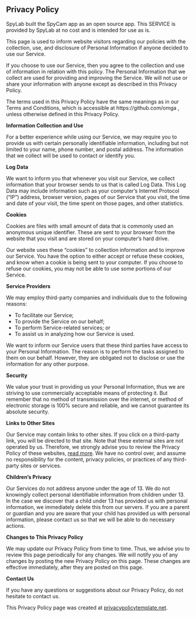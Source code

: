 <h2>Privacy Policy</h2><p>SpyLab built the SpyCam app as an open source app. This SERVICE is provided by SpyLab at no cost and is intended
    for use as is.</p><p>This page is used to inform website visitors regarding our policies with the collection, use, and disclosure of Personal Information if anyone decided to use our Service.</p><p>If you choose to use our Service, then you agree to the collection and use of information in relation with this policy. The Personal Information that we collect are used for providing and improving the Service. We will not use or share your information with anyone except as described in this Privacy Policy.</p><p>The terms used in this Privacy Policy have the same meanings as in our Terms and Conditions, which is accessible at https://github.com/omga , unless otherwise defined in this Privacy Policy.</p><p><strong>Information Collection and Use</strong></p><p>For a better experience while using our Service, we may require you to provide us with certain personally identifiable information, including but not limited to your name, phone number, and postal address. The information that we collect will be used to contact or identify you.</p><p><strong>Log Data</strong></p><p>We want to inform you that whenever you visit our Service, we collect information that your browser sends to us that is called Log Data. This Log Data may include information such as your computer’s Internet Protocol (“IP”) address, browser version, pages of our Service that you visit, the time and date of your visit, the time spent on those pages, and other statistics.</p><p><strong>Cookies</strong></p><p>Cookies are files with small amount of data that is commonly used an anonymous unique identifier. These are sent to your browser from the website that you visit and are stored on your computer’s hard drive.</p><p>Our website uses these “cookies” to collection information and to improve our Service. You have the option to either accept or refuse these cookies, and know when a cookie is being sent to your computer. If you choose to refuse our cookies, you may not be able to use some portions of our Service.</p><p><strong>Service Providers</strong></p><p>We may employ third-party companies and individuals due to the following reasons:</p><ul><li class="first-child">To facilitate our Service;</li><li>To provide the Service on our behalf;</li><li>To perform Service-related services; or</li><li class="last-child">To assist us in analyzing how our Service is used.</li></ul><p>We want to inform our Service users that these third parties have access to your Personal Information. The reason is to perform the tasks assigned to them on our behalf. However, they are obligated not to disclose or use the information for any other purpose.</p><p><strong>Security</strong></p><p>We value your trust in providing us your Personal Information, thus we are striving to use commercially acceptable means of protecting it. But remember that no method of transmission over the internet, or method of electronic storage is 100% secure and reliable, and we cannot guarantee its absolute security.</p><p><strong>Links to Other Sites</strong></p><p>Our Service may contain links to other sites. If you click on a third-party link, you will be directed to that site. Note that these external sites are not operated by us. Therefore, we strongly advise you to review the Privacy Policy of these websites, <a href="http://promocode.com.ph/zalora/" target="_blank">read more</a>. We have no control over, and assume no responsibility for the content, privacy policies, or practices of any third-party sites or services.</p><p><strong>Children’s Privacy</strong></p><p>Our Services do not address anyone under the age of 13. We do not knowingly collect personal identifiable information from children under 13. In the case we discover that a child under 13 has provided us with personal information, we immediately delete this from our servers. If you are a parent or guardian and you are aware that your child has provided us with personal information, please contact us so that we will be able to do necessary actions.</p><p><strong>Changes to This Privacy Policy</strong></p><p>We may update our Privacy Policy from time to time. Thus, we advise you to review this page periodically for any changes. We will notify you of any changes by posting the new Privacy Policy on this page. These changes are effective immediately, after they are posted on this page.</p><p><strong>Contact Us</strong></p><p>If you have any questions or suggestions about our Privacy Policy, do not hesitate to contact us.</p><p>This Privacy Policy page was created at <a href="https://privacypolicytemplate.net" target="_blank">privacypolicytemplate.net</a>.</p>